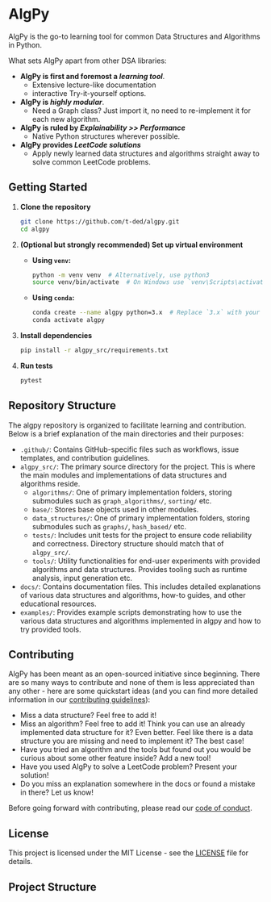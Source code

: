 # AlgPy
AlgPy is the go-to learning tool for common Data Structures and Algorithms in Python.

What sets AlgPy apart from other DSA libraries:
* **AlgPy is first and foremost a *learning tool***.
  * Extensive lecture-like documentation
  * interactive Try-it-yourself options.
* **AlgPy is *highly modular***.
  * Need a Graph class? Just import it, no need to re-implement it for each new algorithm.
* **AlgPy is ruled by *Explainability >> Performance***
  * Native Python structures wherever possible.
* **AlgPy provides *LeetCode solutions***
  * Apply newly learned data structures and algorithms straight away to solve common LeetCode problems.

## Getting Started

1. **Clone the repository**
   ```sh
   git clone https://github.com/t-ded/algpy.git
   cd algpy
   ```

2. **(Optional but strongly recommended) Set up virtual environment**
   - **Using `venv`:**
     ```sh
     python -m venv venv  # Alternatively, use python3
     source venv/bin/activate  # On Windows use `venv\Scripts\activate`
     ```
   - **Using `conda`:**
     ```sh
     conda create --name algpy python=3.x  # Replace `3.x` with your desired Python version, preferably 3.12
     conda activate algpy
     ```

3. **Install dependencies**
   ```sh
   pip install -r algpy_src/requirements.txt
   ```

4. **Run tests**
   ```sh
   pytest
   ```

## Repository Structure
The algpy repository is organized to facilitate learning and contribution. Below is a brief explanation of the main directories and their purposes:

* ```.github/```: Contains GitHub-specific files such as workflows, issue templates, and contribution guidelines.
* ```algpy_src/```: The primary source directory for the project. This is where the main modules and implementations of data structures and algorithms reside.
    * ```algorithms/```: One of primary implementation folders, storing submodules such as ```graph_algorithms/```, ```sorting/``` etc.
    * ```base/```: Stores base objects used in other modules.
    * ```data_structures/```: One of primary implementation folders, storing submodules such as ```graphs/```, ```hash_based/``` etc.
    * ```tests/```: Includes unit tests for the project to ensure code reliability and correctness. Directory structure should match that of ```algpy_src/```.
    * ```tools/```: Utility functionalities for end-user experiments with provided algorithms and data structures. Provides tooling such as runtime analysis, input generation etc.
* ```docs/```: Contains documentation files. This includes detailed explanations of various data structures and algorithms, how-to guides, and other educational resources.
* ```examples/```: Provides example scripts demonstrating how to use the various data structures and algorithms implemented in algpy and how to try provided tools.

## Contributing
AlgPy has been meant as an open-sourced initiative since beginning. There are so many ways to contribute and none of them is less appreciated than any other -
here are some quickstart ideas (and you can find more detailed information in our [contributing guidelines](CONTRIBUTING.md)):

* Miss a data structure? Feel free to add it!
* Miss an algorithm? Feel free to add it! Think you can use an already implemented data structure for it? Even better.
Feel like there is a data structure you are missing and need to implement it? The best case!
* Have you tried an algorithm and the tools but found out you would be curious about some other feature inside? Add a new tool!
* Have you used AlgPy to solve a LeetCode problem? Present your solution!
* Do you miss an explanation somewhere in the docs or found a mistake in there? Let us know!

Before going forward with contributing, please read our [code of conduct](CODE_OF_CONDUCT.md).

## License
This project is licensed under the MIT License - see the [LICENSE](LICENSE) file for details.

## Project Structure

